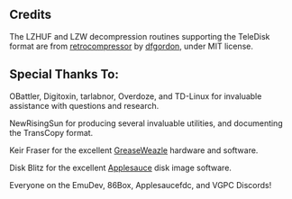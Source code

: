 ## Credits

The LZHUF and LZW decompression routines supporting the TeleDisk format
are from [retrocompressor](https://github.com/dfgordon/retrocompressor) by [dfgordon](https://github.com/dfgordon),
under MIT license.

## Special Thanks To:

OBattler, Digitoxin, tarlabnor, Overdoze, and TD-Linux for invaluable assistance with questions and research.

NewRisingSun for producing several invaluable utilities, and documenting the TransCopy format.

Keir Fraser for the excellent [GreaseWeazle](https://github.com/keirf/Greaseweazle/) hardware and software.

Disk Blitz for the excellent [Applesauce](https://github.com/keirf/Greaseweazle/) disk image software.

Everyone on the EmuDev, 86Box, Applesaucefdc, and VGPC Discords!
